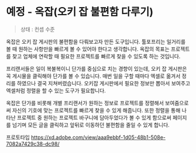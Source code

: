 # 예정 - 옥잡(오키 잡 불편함 다루기)

> 상태 : 컨셉 수준

옥잡은 오키 잡 게시판의 불편함을 다뤄보고자 만든 도구입니다. 툴포프리는 일거리를 볼 때 원하는 사항만을 빠르게 볼 수 있어야 한다고 생각합니다. 옥잡의 목표는 프로젝트를 찾고 업체에 연락할 때 필요한 프로젝트를 빠르게 찾을 수 있도록 하는 것입니다.

프리랜서들은 일이 복불복이니 단가를 중심으로 치는 경향이 있는데, 오키 잡 게시판은 꼭 게시물을 클릭해야 단가를 볼 수 있습니다. 매번 일을 구할 때마다 엑셀로 옮겨서 정리를 하였으나 결국 지쳐버렸습니다. 오키잡 게시판에서 필요한 정보만 뽑아서 보여주고 엑셀처럼 정렬을 할 수 있는 도구가 필요합니다.

옥잡은 단가를 비롯해 개별 프리랜서가 원하는 정보로 프로젝트를 정렬해서 보여줌으로써 자신의 기호에 맞는 프로젝트를 빠르게 찾을 수 있게 해줍니다. 또한 정렬을 통해 나타난 프로젝트 중 원하는 프로젝트 바구니에 담아두었다가 볼 수 있게 함으로써 페이지를 넘기며 모든 글을 클릭하고 앞뒤로 이동하던 불편함을 줄일 수 있게 합니다.

프로토타입
https://xd.adobe.com/view/aaa9ebbf-1d05-48b1-508e-7082a7429c38-dc98/
